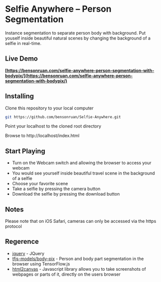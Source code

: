 # Selfie Anywhere – Person Segmentation
 Instance segmentation to separate person body with background. Put youself inside beautiful natural scenes by changing the background of a selfie in real-time.

 
 ## Live Demo
**[https://bensonruan.com/selfie-anywhere-person-segmentation-with-bodypix/](https://bensonruan.com/selfie-anywhere-person-segmentation-with-bodypix/)**

## Installing
Clone this repository to your local computer
``` bash
git https://github.com/bensonruan/Selfie-Anywhere.git
```
Point your localhost to the cloned root directory

Browse to http://localhost/index.html 

## Start Playing
* Turn on the Webcam switch and allowing the browser to access your webcam 
* You would see yourself inside beautiful travel scene in the background of a selfie
* Choose your favorite scene
* Take a selfie by pressing the camera button
* Download the selfie by pressing the download button

## Notes
Please note that on iOS Safari, cameras can only be accessed via the https protocol 

## Regerence
* [jquery](https://code.jquery.com/jquery-3.3.1.min.js) - JQuery
* [tfjs-models/body-pix](https://github.com/tensorflow/tfjs-models/tree/master/body-pix) - Person and body part segmentation in the browser using TensorFlow.js
* [html2canvas](https://html2canvas.hertzen.com) - Javascript library allows you to take screenshots of webpages or parts of it, directly on the users browser
